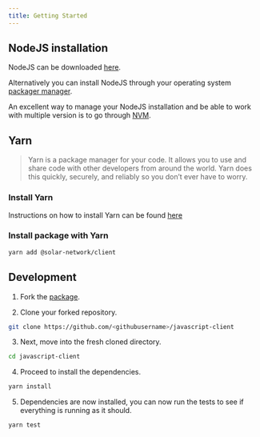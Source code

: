 ```yaml
---
title: Getting Started
---
```


## NodeJS installation

NodeJS can be downloaded [here](https://nodejs.org/en/download/).

Alternatively you can install NodeJS through your operating system [packager manager](https://nodejs.org/en/download/package-manager/).

An excellent way to manage your NodeJS installation and be able to work with multiple version is to go through [NVM](https://github.com/nvm-sh/nvm).

## Yarn

> Yarn is a package manager for your code. It allows you to use and share code with other developers from around the world. Yarn does this quickly, securely, and reliably so you don’t ever have to worry.

### Install Yarn

Instructions on how to install Yarn can be found [here](https://yarnpkg.com/en/docs/install)

### Install package with Yarn

```bash
yarn add @solar-network/client
```

## Development

1. Fork the [package](https://github.com/solar-network/javascript-client).

2. Clone your forked repository.

```bash
git clone https://github.com/<githubusername>/javascript-client
```

<!-- markdownlint-disable MD029 -->
3. Next, move into the fresh cloned directory.
<!-- markdownlint-enable MD029 -->

```bash
cd javascript-client
```

<!-- markdownlint-disable MD029 -->
4. Proceed to install the dependencies.
<!-- markdownlint-enable MD029 -->

```bash
yarn install
```

<!-- markdownlint-disable MD029 -->
5. Dependencies are now installed, you can now run the tests to see if everything is running as it should.
<!-- markdownlint-enable MD029 -->

```bash
yarn test
```
